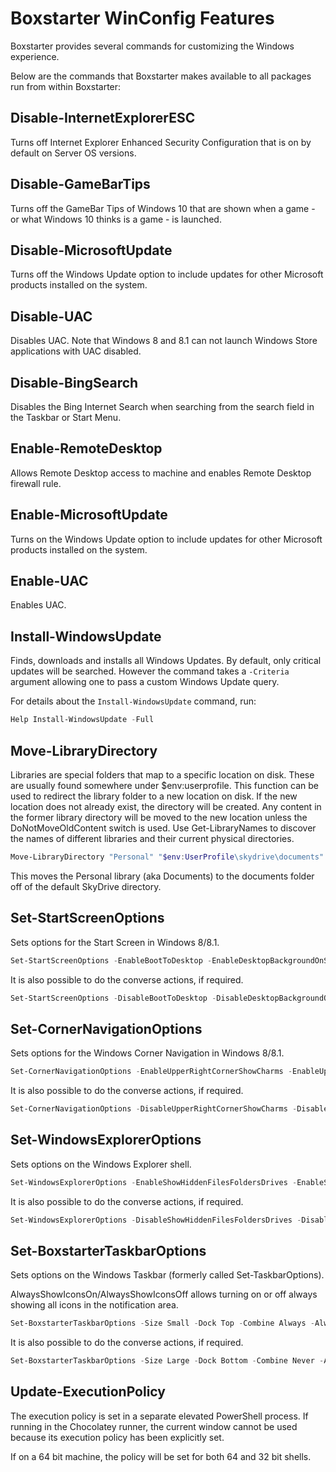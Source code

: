 ﻿---
Order: 110
Title: Boxstarter WinConfig Features
---

# Boxstarter WinConfig Features

Boxstarter provides several commands for customizing the Windows experience.

Below are the commands that Boxstarter makes available to all packages run from within Boxstarter:

## Disable-InternetExplorerESC

Turns off Internet Explorer Enhanced Security Configuration that is on by default on Server OS versions.

## Disable-GameBarTips

Turns off the GameBar Tips of Windows 10 that are shown when a game - or what Windows 10 thinks is a game - is launched.

## Disable-MicrosoftUpdate

Turns off the Windows Update option to include updates for other Microsoft products installed on the system.

## Disable-UAC

Disables UAC. Note that Windows 8 and 8.1 can not launch Windows Store applications with UAC disabled.

## Disable-BingSearch

Disables the Bing Internet Search when searching from the search field in the Taskbar or Start Menu.

## Enable-RemoteDesktop

Allows Remote Desktop access to machine and enables Remote Desktop firewall rule.

## Enable-MicrosoftUpdate

Turns on the Windows Update option to include updates for other Microsoft products installed on the system.

## Enable-UAC

Enables UAC.

## Install-WindowsUpdate

Finds, downloads and installs all Windows Updates. By default, only critical updates will be searched. However the command takes a `-Criteria` argument allowing one to pass a custom Windows Update query.

For details about the `Install-WindowsUpdate` command, run:

```powershell
Help Install-WindowsUpdate -Full
```

## Move-LibraryDirectory

Libraries are special folders that map to a specific location on disk. These are usually found somewhere under $env:userprofile. This function can be used to redirect the library folder to a new location on disk. If the new location does not already exist, the directory will be created. Any content in the former library directory will be moved to the new location unless the DoNotMoveOldContent switch is used. Use Get-LibraryNames to discover the names of different libraries and their current physical directories.

```powershell
Move-LibraryDirectory "Personal" "$env:UserProfile\skydrive\documents"
```

This moves the Personal library (aka Documents) to the documents folder off of the default SkyDrive directory.

## Set-StartScreenOptions

Sets options for the Start Screen in Windows 8/8.1.

```powershell
Set-StartScreenOptions -EnableBootToDesktop -EnableDesktopBackgroundOnStart -EnableShowStartOnActiveScreen -EnableShowAppsViewOnStartScreen -EnableSearchEverywhereInAppsView -EnableListDesktopAppsFirst
```

It is also possible to do the converse actions, if required.

```powershell
Set-StartScreenOptions -DisableBootToDesktop -DisableDesktopBackgroundOnStart -DisableShowStartOnActiveScreen -DisableShowAppsViewOnStartScreen -DisableSearchEverywhereInAppsView -DisableListDesktopAppsFirst
```

## Set-CornerNavigationOptions

Sets options for the Windows Corner Navigation in Windows 8/8.1.

```powershell
Set-CornerNavigationOptions -EnableUpperRightCornerShowCharms -EnableUpperLeftCornerSwitchApps -EnableUsePowerShellOnWinX
```

It is also possible to do the converse actions, if required.

```powershell
Set-CornerNavigationOptions -DisableUpperRightCornerShowCharms -DisableUpperLeftCornerSwitchApps -DisableUsePowerShellOnWinX
```

## Set-WindowsExplorerOptions

Sets options on the Windows Explorer shell.

```powershell
Set-WindowsExplorerOptions -EnableShowHiddenFilesFoldersDrives -EnableShowProtectedOSFiles -EnableShowFileExtensions -EnableShowFullPathInTitleBar -EnableOpenFileExplorerToQuickAccess -EnableShowRecentFilesInQuickAccess -EnableShowFrequentFoldersInQuickAccess -EnableExpandToOpenFolder -EnableShowRibbon -EnableItemCheckBox
```

It is also possible to do the converse actions, if required.

```powershell
Set-WindowsExplorerOptions -DisableShowHiddenFilesFoldersDrives -DisableShowProtectedOSFiles -DisableShowFileExtensions -DisableShowFullPathInTitleBar -DisableOpenFileExplorerToQuickAccess -DisableShowRecentFilesInQuickAccess -DisableShowFrequentFoldersInQuickAccess -DisableExpandToOpenFolder -DisableShowRibbon -DisableItemCheckBox
```

## Set-BoxstarterTaskbarOptions

Sets options on the Windows Taskbar (formerly called Set-TaskbarOptions).

AlwaysShowIconsOn/AlwaysShowIconsOff allows turning on or off always showing all icons in the notification area.

```powershell
Set-BoxstarterTaskbarOptions -Size Small -Dock Top -Combine Always -AlwaysShowIconsOn -MultiMonitorOn -MultiMonitorMode All -MultiMonitorCombine Always -EnableSearchBox
```

It is also possible to do the converse actions, if required.

```powershell
Set-BoxstarterTaskbarOptions -Size Large -Dock Bottom -Combine Never -AlwaysShowIconsOff -MultiMonitorOff -DisableSearchBox
```

## Update-ExecutionPolicy

The execution policy is set in a separate elevated PowerShell process. If running in the Chocolatey runner, the current window cannot be used because its execution policy has been explicitly set.

If on a 64 bit machine, the policy will be set for both 64 and 32 bit shells.
